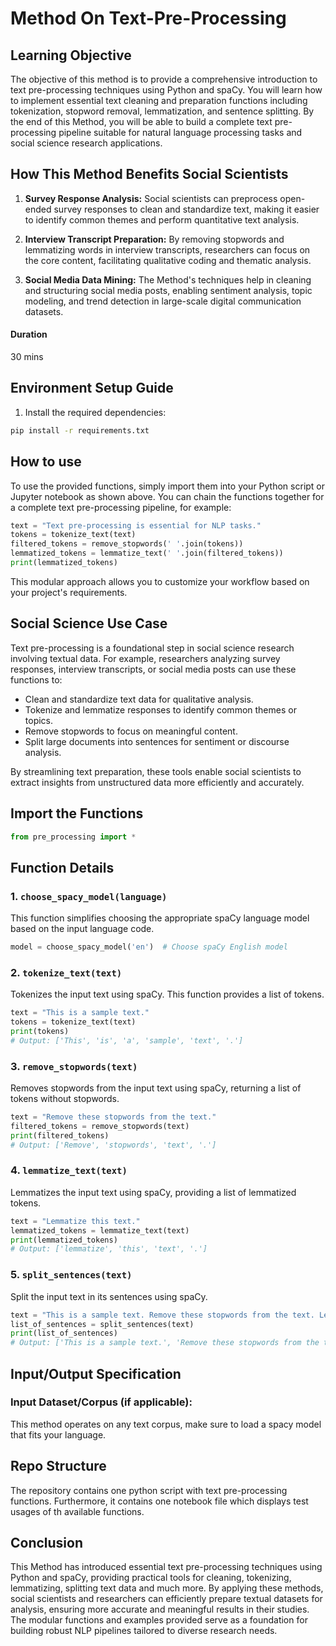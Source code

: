 # Method On Text-Pre-Processing
## Learning Objective 
The objective of this method is to provide a comprehensive introduction to text pre-processing techniques using Python and spaCy. You will learn how to implement essential text cleaning and preparation functions including tokenization, stopword removal, lemmatization, and sentence splitting. By the end of this Method, you will be able to build a complete text pre-processing pipeline suitable for natural language processing tasks and social science research applications.

## How This Method Benefits Social Scientists

1. **Survey Response Analysis:** Social scientists can preprocess open-ended survey responses to clean and standardize text, making it easier to identify common themes and perform quantitative text analysis.

2. **Interview Transcript Preparation:** By removing stopwords and lemmatizing words in interview transcripts, researchers can focus on the core content, facilitating qualitative coding and thematic analysis.

3. **Social Media Data Mining:** The Method's techniques help in cleaning and structuring social media posts, enabling sentiment analysis, topic modeling, and trend detection in large-scale digital communication datasets.

#### Duration
30 mins

## Environment Setup Guide

1. Install the required dependencies:

```bash
pip install -r requirements.txt
```

## How to use

To use the provided functions, simply import them into your Python script or Jupyter notebook as shown above. You can chain the functions together for a complete text pre-processing pipeline, for example:

```python
text = "Text pre-processing is essential for NLP tasks."
tokens = tokenize_text(text)
filtered_tokens = remove_stopwords(' '.join(tokens))
lemmatized_tokens = lemmatize_text(' '.join(filtered_tokens))
print(lemmatized_tokens)
```

This modular approach allows you to customize your workflow based on your project's requirements.

## Social Science Use Case

Text pre-processing is a foundational step in social science research involving textual data. For example, researchers analyzing survey responses, interview transcripts, or social media posts can use these functions to:

- Clean and standardize text data for qualitative analysis.
- Tokenize and lemmatize responses to identify common themes or topics.
- Remove stopwords to focus on meaningful content.
- Split large documents into sentences for sentiment or discourse analysis.

By streamlining text preparation, these tools enable social scientists to extract insights from unstructured data more efficiently and accurately.
## Import the Functions

```python
from pre_processing import *
```

## Function Details

### 1. `choose_spacy_model(language)`

This function simplifies choosing the appropriate spaCy language model based on the input language code.

```python
model = choose_spacy_model('en')  # Choose spaCy English model
```

### 2. `tokenize_text(text)`

Tokenizes the input text using spaCy.
This function provides a list of tokens.

```python
text = "This is a sample text."
tokens = tokenize_text(text)
print(tokens)
# Output: ['This', 'is', 'a', 'sample', 'text', '.']
```

### 3. `remove_stopwords(text)`

Removes stopwords from the input text using spaCy, returning a list of tokens without stopwords.

```python
text = "Remove these stopwords from the text."
filtered_tokens = remove_stopwords(text)
print(filtered_tokens)
# Output: ['Remove', 'stopwords', 'text', '.']
```

### 4. `lemmatize_text(text)`

Lemmatizes the input text using spaCy, providing a list of lemmatized tokens.

```python
text = "Lemmatize this text."
lemmatized_tokens = lemmatize_text(text)
print(lemmatized_tokens)
# Output: ['lemmatize', 'this', 'text', '.']
```


### 5. `split_sentences(text)`

Split the input text in its sentences using spaCy.

```python
text = "This is a sample text. Remove these stopwords from the text. Lemmatize this text."
list_of_sentences = split_sentences(text)
print(list_of_sentences)
# Output: ['This is a sample text.', 'Remove these stopwords from the text.', 'Lemmatize this text.']
```


## Input/Output Specification
### Input Dataset/Corpus (if applicable): 
This method operates on any text corpus, make sure to load a spacy model that fits your language.

## Repo Structure
The repository contains one python script with text pre-processing functions.
Furthermore, it contains one notebook file which displays test usages of th available functions.

## Conclusion
This Method has introduced essential text pre-processing techniques using Python and spaCy, providing practical tools for cleaning, tokenizing, lemmatizing, splitting text data and much more. By applying these methods, social scientists and researchers can efficiently prepare textual datasets for analysis, ensuring more accurate and meaningful results in their studies. The modular functions and examples provided serve as a foundation for building robust NLP pipelines tailored to diverse research needs.